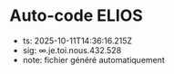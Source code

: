 # Auto-code ELIOS
- ts: 2025-10-11T14:36:16.215Z
- sig: ∞.je.toi.nous.432.528
- note: fichier généré automatiquement